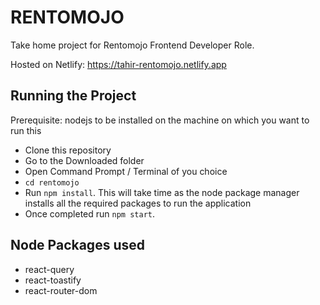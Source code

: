 # RENTOMOJO

Take home project for Rentomojo Frontend Developer Role.

Hosted on Netlify: https://tahir-rentomojo.netlify.app

## Running the Project

Prerequisite: nodejs to be installed on the machine on which you want to run this

- Clone this repository
- Go to the Downloaded folder
- Open Command Prompt / Terminal of you choice
- `cd rentomojo`
- Run `npm install`. This will take time as the node package manager installs all the required packages to run the application
- Once completed run `npm start`.

## Node Packages used

- react-query
- react-toastify
- react-router-dom
